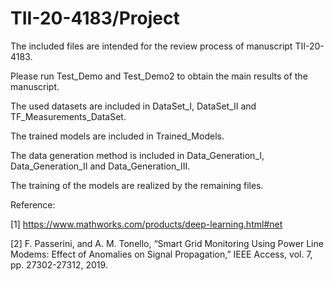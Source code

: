 # TII-20-4183/Project

The included files are intended for the review process of manuscript TII-20-4183.

Please run Test_Demo and Test_Demo2 to obtain the main results of the manuscript.

The used datasets are included in DataSet_I, DataSet_II and TF_Measurements_DataSet.

The trained models are included in Trained_Models.

The data generation method is included in Data_Generation_I, Data_Generation_II and Data_Generation_III.

The training of the models are realized by the remaining files.

Reference:

[1] https://www.mathworks.com/products/deep-learning.html#net

[2] F. Passerini, and A. M. Tonello, “Smart Grid Monitoring Using Power Line Modems: Effect of Anomalies on Signal Propagation,” IEEE Access, vol. 7, pp. 27302-27312, 2019.
